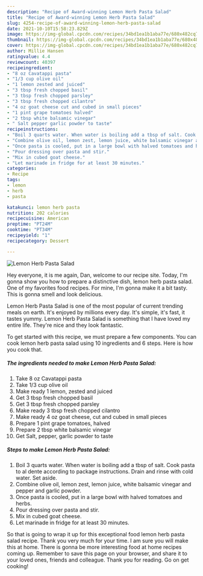 ```yaml
---
description: "Recipe of Award-winning Lemon Herb Pasta Salad"
title: "Recipe of Award-winning Lemon Herb Pasta Salad"
slug: 4254-recipe-of-award-winning-lemon-herb-pasta-salad
date: 2021-10-10T15:58:23.829Z
image: https://img-global.cpcdn.com/recipes/34bd1ea1b1aba77e/680x482cq70/lemon-herb-pasta-salad-recipe-main-photo.jpg
thumbnail: https://img-global.cpcdn.com/recipes/34bd1ea1b1aba77e/680x482cq70/lemon-herb-pasta-salad-recipe-main-photo.jpg
cover: https://img-global.cpcdn.com/recipes/34bd1ea1b1aba77e/680x482cq70/lemon-herb-pasta-salad-recipe-main-photo.jpg
author: Millie Hansen
ratingvalue: 4.4
reviewcount: 40397
recipeingredient:
- "8 oz Cavatappi pasta"
- "1/3 cup olive oil"
- "1 lemon zested and juiced"
- "3 tbsp fresh chopped basil"
- "3 tbsp fresh chopped parsley"
- "3 tbsp fresh chopped cilantro"
- "4 oz goat cheese cut and cubed in small pieces"
- "1 pint grape tomatoes halved"
- "2 tbsp white balsamic vinegar"
- " Salt pepper garlic powder to taste"
recipeinstructions:
- "Boil 3 quarts water. When water is boiling add a tbsp of salt. Cook pasta to al dente according to package instructions. Drain and rinse with cold water. Set aside."
- "Combine olive oil, lemon zest, lemon juice, white balsamic vinegar and pepper and garlic powder."
- "Once pasta is cooled, put in a large bowl with halved tomatoes and herbs."
- "Pour dressing over pasta and stir."
- "Mix in cubed goat cheese."
- "Let marinade in fridge for at least 30 minutes."
categories:
- Recipe
tags:
- lemon
- herb
- pasta

katakunci: lemon herb pasta 
nutrition: 202 calories
recipecuisine: American
preptime: "PT24M"
cooktime: "PT34M"
recipeyield: "1"
recipecategory: Dessert

---
```



![Lemon Herb Pasta Salad](https://img-global.cpcdn.com/recipes/34bd1ea1b1aba77e/680x482cq70/lemon-herb-pasta-salad-recipe-main-photo.jpg)

Hey everyone, it is me again, Dan, welcome to our recipe site. Today, I'm gonna show you how to prepare a distinctive dish, lemon herb pasta salad. One of my favorites food recipes. For mine, I'm gonna make it a bit tasty. This is gonna smell and look delicious.

Lemon Herb Pasta Salad is one of the most popular of current trending meals on earth. It's enjoyed by millions every day. It's simple, it's fast, it tastes yummy. Lemon Herb Pasta Salad is something that I have loved my entire life. They're nice and they look fantastic.




To get started with this recipe, we must prepare a few components. You can cook lemon herb pasta salad using 10 ingredients and 6 steps. Here is how you cook that.

<!--inarticleads1-->

##### The ingredients needed to make Lemon Herb Pasta Salad:

1. Take 8 oz Cavatappi pasta
1. Take 1/3 cup olive oil
1. Make ready 1 lemon, zested and juiced
1. Get 3 tbsp fresh chopped basil
1. Get 3 tbsp fresh chopped parsley
1. Make ready 3 tbsp fresh chopped cilantro
1. Make ready 4 oz goat cheese, cut and cubed in small pieces
1. Prepare 1 pint grape tomatoes, halved
1. Prepare 2 tbsp white balsamic vinegar
1. Get  Salt, pepper, garlic powder to taste




<!--inarticleads2-->

##### Steps to make Lemon Herb Pasta Salad:

1. Boil 3 quarts water. When water is boiling add a tbsp of salt. Cook pasta to al dente according to package instructions. Drain and rinse with cold water. Set aside.
1. Combine olive oil, lemon zest, lemon juice, white balsamic vinegar and pepper and garlic powder.
1. Once pasta is cooled, put in a large bowl with halved tomatoes and herbs.
1. Pour dressing over pasta and stir.
1. Mix in cubed goat cheese.
1. Let marinade in fridge for at least 30 minutes.




So that is going to wrap it up for this exceptional food lemon herb pasta salad recipe. Thank you very much for your time. I am sure you will make this at home. There is gonna be more interesting food at home recipes coming up. Remember to save this page on your browser, and share it to your loved ones, friends and colleague. Thank you for reading. Go on get cooking!
